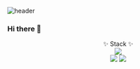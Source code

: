 ![header](https://capsule-render.vercel.app/api?type=wave&color=auto&height=200&section=header&text=&fontSize=90)

### Hi there 👋

<div align="center">
	✨ Stack ✨
</div>

<div align="center">
	<img src="https://img.shields.io/badge/Unity-57b9d3.svg?style=flat&logo=unity" />
</div>

<div align="center">
	<img src="https://img.shields.io/badge/HTML5-E34F26?style=flat&logo=HTML5&logoColor=white" />
	<img src="https://img.shields.io/badge/CSS3-1572B6?style=flat&logo=CSS3&logoColor=white" />
</div>
